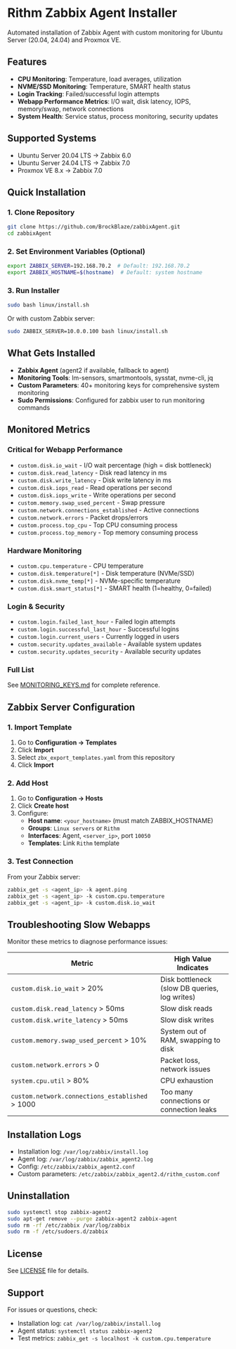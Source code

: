 # Rithm Zabbix Agent Installer

Automated installation of Zabbix Agent with custom monitoring for Ubuntu Server (20.04, 24.04) and Proxmox VE.

## Features

- **CPU Monitoring**: Temperature, load averages, utilization
- **NVME/SSD Monitoring**: Temperature, SMART health status
- **Login Tracking**: Failed/successful login attempts
- **Webapp Performance Metrics**: I/O wait, disk latency, IOPS, memory/swap, network connections
- **System Health**: Service status, process monitoring, security updates

## Supported Systems

- Ubuntu Server 20.04 LTS → Zabbix 6.0
- Ubuntu Server 24.04 LTS → Zabbix 7.0
- Proxmox VE 8.x → Zabbix 7.0

## Quick Installation

### 1. Clone Repository

```bash
git clone https://github.com/BrockBlaze/zabbixAgent.git
cd zabbixAgent
```

### 2. Set Environment Variables (Optional)

```bash
export ZABBIX_SERVER=192.168.70.2  # Default: 192.168.70.2
export ZABBIX_HOSTNAME=$(hostname)  # Default: system hostname
```

### 3. Run Installer

```bash
sudo bash linux/install.sh
```

Or with custom Zabbix server:

```bash
sudo ZABBIX_SERVER=10.0.0.100 bash linux/install.sh
```

## What Gets Installed

- **Zabbix Agent** (agent2 if available, fallback to agent)
- **Monitoring Tools**: lm-sensors, smartmontools, sysstat, nvme-cli, jq
- **Custom Parameters**: 40+ monitoring keys for comprehensive system monitoring
- **Sudo Permissions**: Configured for zabbix user to run monitoring commands

## Monitored Metrics

### Critical for Webapp Performance

- `custom.disk.io_wait` - I/O wait percentage (high = disk bottleneck)
- `custom.disk.read_latency` - Disk read latency in ms
- `custom.disk.write_latency` - Disk write latency in ms
- `custom.disk.iops_read` - Read operations per second
- `custom.disk.iops_write` - Write operations per second
- `custom.memory.swap_used_percent` - Swap pressure
- `custom.network.connections_established` - Active connections
- `custom.network.errors` - Packet drops/errors
- `custom.process.top_cpu` - Top CPU consuming process
- `custom.process.top_memory` - Top memory consuming process

### Hardware Monitoring

- `custom.cpu.temperature` - CPU temperature
- `custom.disk.temperature[*]` - Disk temperature (NVMe/SSD)
- `custom.disk.nvme_temp[*]` - NVMe-specific temperature
- `custom.disk.smart_status[*]` - SMART health (1=healthy, 0=failed)

### Login & Security

- `custom.login.failed_last_hour` - Failed login attempts
- `custom.login.successful_last_hour` - Successful logins
- `custom.login.current_users` - Currently logged in users
- `custom.security.updates_available` - Available system updates
- `custom.security.updates_security` - Available security updates

### Full List

See [MONITORING_KEYS.md](MONITORING_KEYS.md) for complete reference.

## Zabbix Server Configuration

### 1. Import Template

1. Go to **Configuration → Templates**
2. Click **Import**
3. Select `zbx_export_templates.yaml` from this repository
4. Click **Import**

### 2. Add Host

1. Go to **Configuration → Hosts**
2. Click **Create host**
3. Configure:
   - **Host name**: `<your_hostname>` (must match ZABBIX_HOSTNAME)
   - **Groups**: `Linux servers` or `Rithm`
   - **Interfaces**: Agent, `<server_ip>`, port `10050`
   - **Templates**: Link `Rithm` template

### 3. Test Connection

From your Zabbix server:

```bash
zabbix_get -s <agent_ip> -k agent.ping
zabbix_get -s <agent_ip> -k custom.cpu.temperature
zabbix_get -s <agent_ip> -k custom.disk.io_wait
```

## Troubleshooting Slow Webapps

Monitor these metrics to diagnose performance issues:

| Metric | High Value Indicates |
|--------|---------------------|
| `custom.disk.io_wait` > 20% | Disk bottleneck (slow DB queries, log writes) |
| `custom.disk.read_latency` > 50ms | Slow disk reads |
| `custom.disk.write_latency` > 50ms | Slow disk writes |
| `custom.memory.swap_used_percent` > 10% | System out of RAM, swapping to disk |
| `custom.network.errors` > 0 | Packet loss, network issues |
| `system.cpu.util` > 80% | CPU exhaustion |
| `custom.network.connections_established` > 1000 | Too many connections or connection leaks |

## Installation Logs

- Installation log: `/var/log/zabbix/install.log`
- Agent log: `/var/log/zabbix/zabbix_agent2.log`
- Config: `/etc/zabbix/zabbix_agent2.conf`
- Custom parameters: `/etc/zabbix/zabbix_agent2.d/rithm_custom.conf`

## Uninstallation

```bash
sudo systemctl stop zabbix-agent2
sudo apt-get remove --purge zabbix-agent2 zabbix-agent
sudo rm -rf /etc/zabbix /var/log/zabbix
sudo rm -f /etc/sudoers.d/zabbix
```

## License

See [LICENSE](LICENSE) file for details.

## Support

For issues or questions, check:
- Installation log: `cat /var/log/zabbix/install.log`
- Agent status: `systemctl status zabbix-agent2`
- Test metrics: `zabbix_get -s localhost -k custom.cpu.temperature`
